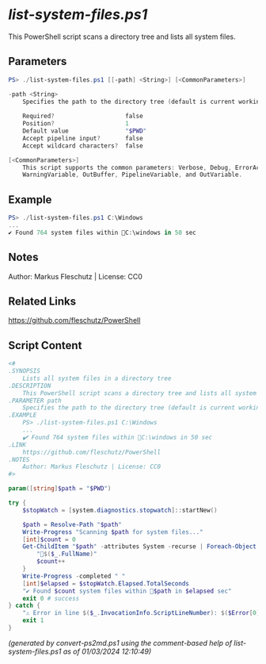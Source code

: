 *list-system-files.ps1*
================

This PowerShell script scans a directory tree and lists all system files.

Parameters
----------
```powershell
PS> ./list-system-files.ps1 [[-path] <String>] [<CommonParameters>]

-path <String>
    Specifies the path to the directory tree (default is current working dir)
    
    Required?                    false
    Position?                    1
    Default value                "$PWD"
    Accept pipeline input?       false
    Accept wildcard characters?  false

[<CommonParameters>]
    This script supports the common parameters: Verbose, Debug, ErrorAction, ErrorVariable, WarningAction, 
    WarningVariable, OutBuffer, PipelineVariable, and OutVariable.
```

Example
-------
```powershell
PS> ./list-system-files.ps1 C:\Windows
...
✔️ Found 764 system files within 📂C:\windows in 50 sec

```

Notes
-----
Author: Markus Fleschutz | License: CC0

Related Links
-------------
https://github.com/fleschutz/PowerShell

Script Content
--------------
```powershell
<#
.SYNOPSIS
	Lists all system files in a directory tree
.DESCRIPTION
	This PowerShell script scans a directory tree and lists all system files.
.PARAMETER path
	Specifies the path to the directory tree (default is current working dir)
.EXAMPLE
	PS> ./list-system-files.ps1 C:\Windows
	...
	✔️ Found 764 system files within 📂C:\windows in 50 sec
.LINK
	https://github.com/fleschutz/PowerShell
.NOTES
	Author: Markus Fleschutz | License: CC0
#>

param([string]$path = "$PWD")

try {
	$stopWatch = [system.diagnostics.stopwatch]::startNew()

	$path = Resolve-Path "$path"
	Write-Progress "Scanning $path for system files..."
	[int]$count = 0
	Get-ChildItem "$path" -attributes System -recurse | Foreach-Object {
		"📄$($_.FullName)"
		$count++
	}
	Write-Progress -completed " "
	[int]$elapsed = $stopWatch.Elapsed.TotalSeconds
	"✔️ Found $count system files within 📂$path in $elapsed sec" 
	exit 0 # success
} catch {
	"⚠️ Error in line $($_.InvocationInfo.ScriptLineNumber): $($Error[0])"
	exit 1
}
```

*(generated by convert-ps2md.ps1 using the comment-based help of list-system-files.ps1 as of 01/03/2024 12:10:49)*
